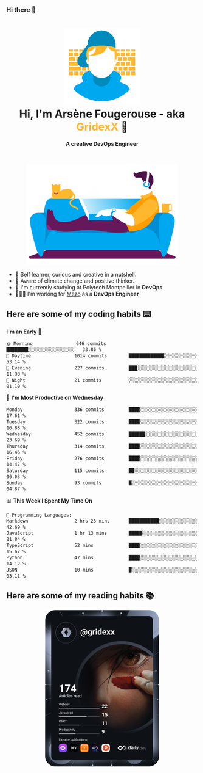 ### Hi there 👋

<!--
**GridexX/gridexx** is a ✨ _special_ ✨ repository because its `README.md` (this file) appears on your GitHub profile.

Here are some ideas to get you started:

- 🔭 I’m currently working on ...
- 🌱 I’m currently learning ...
- 👯 I’m looking to collaborate on ...
- 🤔 I’m looking for help with ...
- 💬 Ask me about ...
- 📫 How to reach me: ...
- 😄 Pronouns: ...
- ⚡ Fun fact: ...
-->


<!-- Header -->
<h1 align="center">
  <img src="./images/user_profile.png" width="200">
  <br>
  Hi, I'm Arsène Fougerouse - aka <span style="color:#ffb72e">GridexX</span> 👋
</h1>


<p align="center">
  <b>A creative DevOps Engineer </b>
</p>
<br/>
<p align="center">
  <img src="./images/man_couch.png" width="400">
</p>

- 🎨 Self learner, curious and creative in a nutshell. 
- 🌱 Aware of climate change and positive thinker.
- 📕 I'm currently studying at Polytech Montpellier in **DevOps**
- 👨🏻‍💻 I'm working for [Mezo](https://meso-lr.umontpellier.fr/) as a **DevOps Engineer**


## Here are some of my coding habits ⌨️

<!-- Add a section about tech and Ops stack
  Like this one : https://github.com/Xanthus58#-tech-stack
-->
<!--START_SECTION:waka-->
**I'm an Early 🐤** 

```text
🌞 Morning                646 commits         ████████░░░░░░░░░░░░░░░░░   33.86 % 
🌆 Daytime                1014 commits        █████████████░░░░░░░░░░░░   53.14 % 
🌃 Evening                227 commits         ███░░░░░░░░░░░░░░░░░░░░░░   11.90 % 
🌙 Night                  21 commits          ░░░░░░░░░░░░░░░░░░░░░░░░░   01.10 % 
```
📅 **I'm Most Productive on Wednesday** 

```text
Monday                   336 commits         ████░░░░░░░░░░░░░░░░░░░░░   17.61 % 
Tuesday                  322 commits         ████░░░░░░░░░░░░░░░░░░░░░   16.88 % 
Wednesday                452 commits         ██████░░░░░░░░░░░░░░░░░░░   23.69 % 
Thursday                 314 commits         ████░░░░░░░░░░░░░░░░░░░░░   16.46 % 
Friday                   276 commits         ████░░░░░░░░░░░░░░░░░░░░░   14.47 % 
Saturday                 115 commits         ██░░░░░░░░░░░░░░░░░░░░░░░   06.03 % 
Sunday                   93 commits          █░░░░░░░░░░░░░░░░░░░░░░░░   04.87 % 
```


📊 **This Week I Spent My Time On** 

```text
💬 Programming Languages: 
Markdown                 2 hrs 23 mins       ███████████░░░░░░░░░░░░░░   42.69 % 
JavaScript               1 hr 13 mins        █████░░░░░░░░░░░░░░░░░░░░   21.84 % 
TypeScript               52 mins             ████░░░░░░░░░░░░░░░░░░░░░   15.67 % 
Python                   47 mins             ████░░░░░░░░░░░░░░░░░░░░░   14.12 % 
JSON                     10 mins             █░░░░░░░░░░░░░░░░░░░░░░░░   03.11 % 
```


<!--END_SECTION:waka-->

## Here are some of my reading habits 📚
<div  align="center">
  <img src="./images/devcard.svg" width="300">
</div>
